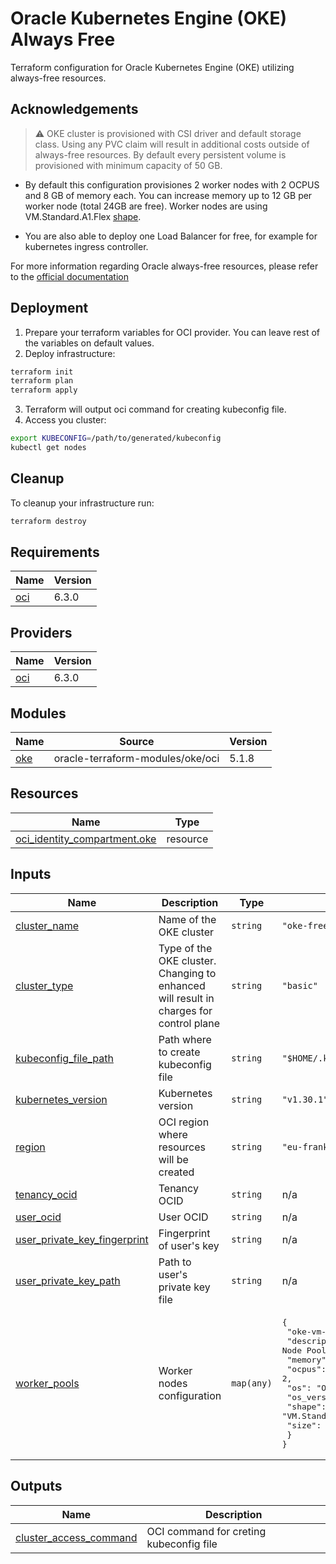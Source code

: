 # Oracle Kubernetes Engine (OKE) Always Free
Terraform configuration for Oracle Kubernetes Engine (OKE) utilizing always-free resources.

## Acknowledgements
> :warning: OKE cluster is provisioned with CSI driver and default storage class. Using any PVC claim will result in additional costs outside of always-free resources. By default every persistent volume is provisioned with minimum capacity of 50 GB.

- By default this configuration provisiones 2 worker nodes with 2 OCPUS and 8 GB of memory each. You can increase memory up to 12 GB per worker node (total 24GB are free). Worker nodes are using VM.Standard.A1.Flex [shape](https://docs.oracle.com/en-us/iaas/Content/Compute/References/computeshapes.htm#vm-standard).

- You are also able to deploy one Load Balancer for free, for example for kubernetes ingress controller.

For more information regarding Oracle always-free resources, please refer to the [official documentation](https://www.oracle.com/cloud/free/)

## Deployment
1. Prepare your terraform variables for OCI provider. You can leave rest of the variables on default values.
2. Deploy infrastructure:
```bash
terraform init
terraform plan
terraform apply
```
3. Terraform will output oci command for creating kubeconfig file.
4. Access you cluster:
```bash
export KUBECONFIG=/path/to/generated/kubeconfig
kubectl get nodes
```

## Cleanup
To cleanup your infrastructure run:
```bash
terraform destroy
```

## Requirements

| Name | Version |
|------|---------|
| <a name="requirement_oci"></a> [oci](#requirement\_oci) | 6.3.0 |

## Providers

| Name | Version |
|------|---------|
| <a name="provider_oci"></a> [oci](#provider\_oci) | 6.3.0 |

## Modules

| Name | Source | Version |
|------|--------|---------|
| <a name="module_oke"></a> [oke](#module\_oke) | oracle-terraform-modules/oke/oci | 5.1.8 |

## Resources

| Name | Type |
|------|------|
| [oci_identity_compartment.oke](https://registry.terraform.io/providers/oracle/oci/6.3.0/docs/resources/identity_compartment) | resource |

## Inputs

| Name | Description | Type | Default | Required |
|------|-------------|------|---------|:--------:|
| <a name="input_cluster_name"></a> [cluster\_name](#input\_cluster\_name) | Name of the OKE cluster | `string` | `"oke-free"` | no |
| <a name="input_cluster_type"></a> [cluster\_type](#input\_cluster\_type) | Type of the OKE cluster. Changing to enhanced will result in charges for control plane | `string` | `"basic"` | no |
| <a name="input_kubeconfig_file_path"></a> [kubeconfig\_file\_path](#input\_kubeconfig\_file\_path) | Path where to create kubeconfig file | `string` | `"$HOME/.kube/config"` | no |
| <a name="input_kubernetes_version"></a> [kubernetes\_version](#input\_kubernetes\_version) | Kubernetes version | `string` | `"v1.30.1"` | no |
| <a name="input_region"></a> [region](#input\_region) | OCI region where resources will be created | `string` | `"eu-frankfurt-1"` | no |
| <a name="input_tenancy_ocid"></a> [tenancy\_ocid](#input\_tenancy\_ocid) | Tenancy OCID | `string` | n/a | yes |
| <a name="input_user_ocid"></a> [user\_ocid](#input\_user\_ocid) | User OCID | `string` | n/a | yes |
| <a name="input_user_private_key_fingerprint"></a> [user\_private\_key\_fingerprint](#input\_user\_private\_key\_fingerprint) | Fingerprint of user's key | `string` | n/a | yes |
| <a name="input_user_private_key_path"></a> [user\_private\_key\_path](#input\_user\_private\_key\_path) | Path to user's private key file | `string` | n/a | yes |
| <a name="input_worker_pools"></a> [worker\_pools](#input\_worker\_pools) | Worker nodes configuration | `map(any)` | <pre>{<br>  "oke-vm-standard-ol8": {<br>    "description": "OKE-managed Node Pool with OKE Oracle Linux 8 image",<br>    "memory": 8,<br>    "ocpus": 2,<br>    "os": "Oracle Linux",<br>    "os_version": "8",<br>    "shape": "VM.Standard.A1.Flex",<br>    "size": 2<br>  }<br>}</pre> | no |

## Outputs

| Name | Description |
|------|-------------|
| <a name="output_cluster_access_command"></a> [cluster\_access\_command](#output\_cluster\_access\_command) | OCI command for creting kubeconfig file |
